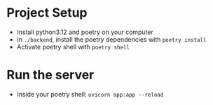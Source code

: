 # Project Setup
- Install python3.12 and poetry on your computer
- In `./backend`, install the poetry dependencies with `poetry install`
- Activate poetry shell with `poetry shell`

# Run the server
- Inside your poetry shell: `uvicorn app:app --reload`
